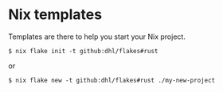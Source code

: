 # Nix templates

Templates are there to help you start your Nix project.

```console
$ nix flake init -t github:dhl/flakes#rust
```

or

```console
$ nix flake new -t github:dhl/flakes#rust ./my-new-project
```
